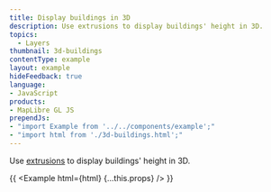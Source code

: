 ```yaml
---
title: Display buildings in 3D
description: Use extrusions to display buildings' height in 3D.
topics:
  - Layers
thumbnail: 3d-buildings
contentType: example
layout: example
hideFeedback: true
language:
- JavaScript
products:
- MapLibre GL JS
prependJs:
- "import Example from '../../components/example';"
- "import html from './3d-buildings.html';"
---
```


Use [extrusions](https://maplibre.org/maplibre-gl-js-docs/style-spec/layers/#fill-extrusion) to display buildings' height in 3D.

{{ <Example html={html} {...this.props} /> }}
